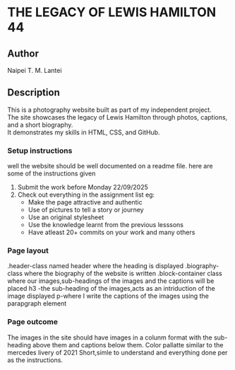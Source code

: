 # THE LEGACY OF LEWIS HAMILTON 44
## Author
Naipei T. M. Lantei
## Description
This is a photography website built as part of my independent project.  
The site showcases the legacy of Lewis Hamilton through photos, captions, and a short biography.  
It demonstrates my skills in HTML, CSS, and GitHub.
### Setup instructions
well the website should be well documented on a readme file.
here are some of the instructions given
1. Submit the work before Monday 22/09/2025
2. Check out everything in the assignment list eg:
    * Make the page attractive and authentic
    * Use of pictures to tell a story or journey
    * Use an original stylesheet 
    * Use the knowledge learnt from the previous lesssons
    * Have atleast 20+ commits on your work
    and many others
### Page layout
.header-class named header where the heading is displayed
.biography-class where the biography of the website is written
.block-container class where our images,sub-headings of the images and the captions will be placed
h3 -the sub-heading of the images,acts as an intriduction of the image displayed
p-where I write the captions of the images using the parapgraph element
### Page outcome
The images in the site should have images in a colunm format with the sub-heading above them and captions below them.
Color pallatte similar to the mercedes livery of 2021
Short,simle to understand and everything done per as the instructions.
